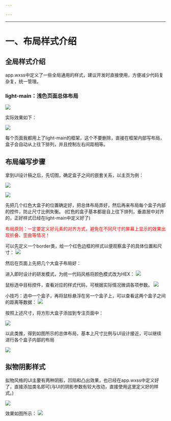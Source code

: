 ```yaml
---

---
```

--- 
# 一、布局样式介绍

## 全局样式介绍

app.wxss中定义了一些全局通用的样式，建议开发时直接使用，方便减少代码复杂复，统一管理。

### light-main：浅色页面总体布局

![](20250804091113934.png)

实际效果如下：

![](20250804091211222.png)

每个页面我都用上了light-main的框架，这个不要删除，直接在框架内部写布局，盒子会自动从上往下排列，并且控制左右间距相等。

## 布局编写步骤

拿到UI设计稿之后，先切图，确定盒子之间的嵌套关系，以主页为例：

![](20250804091825469.png)

![](20250804092231493.png)

先把几个红色大盒子的位置确定好，把总体布局弄好，然后再来布局每个盒子内部的控件，防止尺寸比例失衡。
(红色的盒子基本都是自上往下排列，垂直居中对齐的，正好样式已经在light-main中定义好了)

<font color="#ff0000">布局原则：一定要定义好元素的对齐方式，避免在不同尺寸的屏幕上显示的效果出现折叠、歪曲等情况！</font>

可以先定义一个border类，给一个红色边框的样式以便观察盒子的具体位置和尺寸：
![](20250804092745642.png)

然后在页面上先把几个大盒子布局好：

进入即时设计的研发模式，为统一代码风格将颜色模式改为HEX：
![](20250804093256677.png)


鼠标选中目标控件，查看对应的样式代码，可根据实际情况微调各项参数。
![](20250804093407739.png)

小技巧：选中一个盒子，再将鼠标悬浮在另一个盒子上，可以查看这两个盒子之间的距离等数据：
![](20250804093800047.png)

按照上述尺寸，将方形大盒子添加到专注页面中：

![](20250804093546009.png)

以此类推，得到如图所示的总体布局，基本上尺寸比例与UI设计接近，可以继续进行各个盒子内部的布局

![](20250804094145204.png)


## 拟物阴影样式

拟物风格的UI主要有两种阴影，凹陷和凸出效果，也已经在app.wxss中定义好了，直接添加类名即可(与UI的阴影参数有较大改动，直接使用这里定义好的样式。)

![](20250804102103253.png)

效果如图所示：
![](20250804102636107.png)